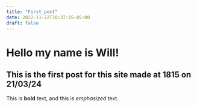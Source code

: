 ```yaml
---
title: "First_post"
date: 2022-11-22T10:37:15-05:00
draft: false
---
```

# Hello my name is Will!

## This is the first post for this site made at 1815 on 21/03/24

This is **bold** text, and this is *emphasized* text.